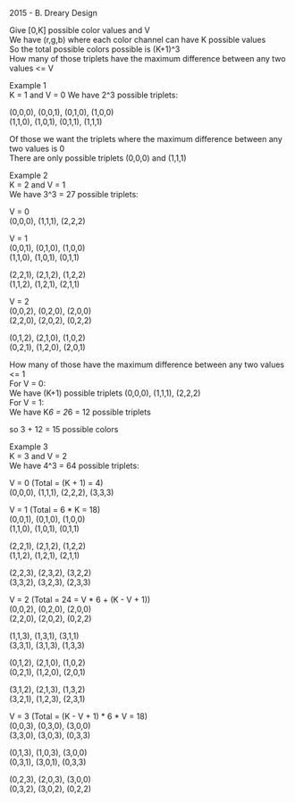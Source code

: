 2015 - B. Dreary Design  
  
Give [0,K] possible color values and V  
We have (r,g,b) where each color channel can have K possible values  
So the total possible colors possible is (K+1)^3  
How many of those triplets have the maximum difference between any two values <= V  

Example 1  
K = 1 and V = 0 
We have 2^3 possible triplets:   
  
(0,0,0), (0,0,1), (0,1,0), (1,0,0)  
(1,1,0), (1,0,1), (0,1,1), (1,1,1)  
  
Of those we want the triplets where the maximum difference between any two values is 0  
There are only possible triplets (0,0,0) and (1,1,1)  
  
  
Example 2  
K = 2 and V = 1  
We have 3^3 = 27 possible triplets:  
  
V = 0  
(0,0,0), (1,1,1), (2,2,2)  
  
V = 1  
(0,0,1), (0,1,0), (1,0,0)  
(1,1,0), (1,0,1), (0,1,1)  
  
(2,2,1), (2,1,2), (1,2,2)  
(1,1,2), (1,2,1), (2,1,1)  
  
V = 2  
(0,0,2), (0,2,0), (2,0,0)  
(2,2,0), (2,0,2), (0,2,2)  
  
(0,1,2), (2,1,0), (1,0,2)  
(0,2,1), (1,2,0), (2,0,1)  
  
How many of those have the maximum difference between any two values <= 1  
For V = 0:  
We have (K+1) possible triplets (0,0,0), (1,1,1), (2,2,2)  
For V = 1:  
We have K*6 = 2*6 = 12 possible triplets  
  
so 3 + 12 = 15 possible colors
  
  
Example 3  
K = 3 and V = 2  
We have 4^3 = 64 possible triplets:  
  
V = 0 (Total = (K + 1) = 4)  
(0,0,0), (1,1,1), (2,2,2), (3,3,3)  
  
V = 1 (Total = 6 * K = 18)  
(0,0,1), (0,1,0), (1,0,0)  
(1,1,0), (1,0,1), (0,1,1)  
  
(2,2,1), (2,1,2), (1,2,2)  
(1,1,2), (1,2,1), (2,1,1)  
  
(2,2,3), (2,3,2), (3,2,2)  
(3,3,2), (3,2,3), (2,3,3)  

V = 2 (Total = 24 = V * 6 + (K - V + 1))  
(0,0,2), (0,2,0), (2,0,0)  
(2,2,0), (2,0,2), (0,2,2)  
  
(1,1,3), (1,3,1), (3,1,1)  
(3,3,1), (3,1,3), (1,3,3)  
  
(0,1,2), (2,1,0), (1,0,2)  
(0,2,1), (1,2,0), (2,0,1)  
  
(3,1,2), (2,1,3), (1,3,2)  
(3,2,1), (1,2,3), (2,3,1)  
  
V = 3 (Total = (K - V + 1) * 6 * V = 18)  
(0,0,3), (0,3,0), (3,0,0)  
(3,3,0), (3,0,3), (0,3,3)  
  
(0,1,3), (1,0,3), (3,0,0)  
(0,3,1), (3,0,1), (0,3,3)  
  
(0,2,3), (2,0,3), (3,0,0)  
(0,3,2), (3,0,2), (0,2,2)  
  
